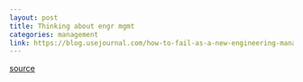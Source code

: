 ```yaml
---
layout: post
title: Thinking about engr mgmt
categories: management
link: https://blog.usejournal.com/how-to-fail-as-a-new-engineering-manager-30b5fb617a
---
```



[source](https://blog.usejournal.com/how-to-fail-as-a-new-engineering-manager-30b5fb617a)
